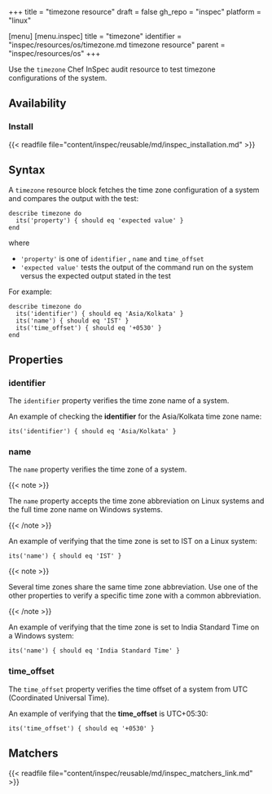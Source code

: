 +++
title = "timezone resource"
draft = false
gh_repo = "inspec"
platform = "linux"

[menu]
  [menu.inspec]
    title = "timezone"
    identifier = "inspec/resources/os/timezone.md timezone resource"
    parent = "inspec/resources/os"
+++

Use the `timezone` Chef InSpec audit resource to test timezone configurations of the system.

## Availability

### Install

{{< readfile file="content/inspec/reusable/md/inspec_installation.md" >}}

## Syntax

A `timezone` resource block fetches the time zone configuration of a system and compares the output with the test:

    describe timezone do
      its('property') { should eq 'expected value' }
    end

where

- `'property'` is one of `identifier` , `name` and `time_offset`
- `'expected value'` tests the output of the command run on the system versus the expected output stated in the test

For example:

    describe timezone do
      its('identifier') { should eq 'Asia/Kolkata' }
      its('name') { should eq 'IST' }
      its('time_offset') { should eq '+0530' }
    end

## Properties

### identifier

The `identifier` property verifies the time zone name of a system.

An example of checking the **identifier** for the Asia/Kolkata time zone name:

    its('identifier') { should eq 'Asia/Kolkata' }

### name

The `name` property verifies the time zone of a system.

{{< note >}}

The `name` property accepts the time zone abbreviation on Linux systems and the full time zone name on Windows systems.

{{< /note >}}

An example of verifying that the time zone is set to IST on a Linux system:

    its('name') { should eq 'IST' }


{{< note >}}

Several time zones share the same time zone abbreviation. Use one of the other properties to verify a specific time zone with a common abbreviation.

{{< /note >}}

An example of verifying that the time zone is set to India Standard Time on a Windows system:

    its('name') { should eq 'India Standard Time' }

### time_offset

The `time_offset` property verifies the time offset of a system from UTC (Coordinated Universal Time).

An example of verifying that the **time_offset** is UTC+05:30:

    its('time_offset') { should eq '+0530' }

## Matchers

{{< readfile file="content/inspec/reusable/md/inspec_matchers_link.md" >}}
